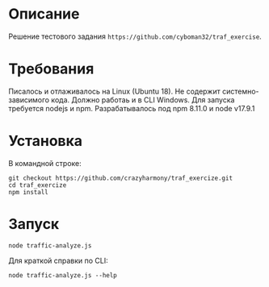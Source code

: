 # Описание

Решение тестового задания ```https://github.com/cyboman32/traf_exercise```.

# Требования

Писалось и отлаживалось на Linux (Ubuntu 18). Не содержит системно-зависимого кода. Должно работаь и в CLI Windows.
Для запуска требуется nodejs и npm. Разрабатывалось под npm 8.11.0 и node v17.9.1

# Установка
В командной строке:
```
git checkout https://github.com/crazyharmony/traf_exercize.git
cd traf_exercize
npm install
```

# Запуск
`node traffic-analyze.js`

Для краткой справки по CLI:

`node traffic-analyze.js --help`




